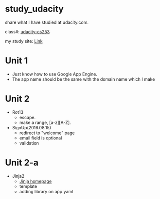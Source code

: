 # study_udacity
share what I have studied at udacity.com.

class#: [udacity-cs253][udacity-cs253-site]

my study site: [Link][my-appengine-site]

# Unit 1
* Just know how to use Google App Engine.
* The app name should be the same with the domain name which I make

# Unit 2
* Rot13
	* escape.
	* make a range, [a-z][A-Z]. 
* SignUp(2016.08.15)
    * redirect to "welcome" page
    * email field is optional
    * validation

# Unit 2-a
* Jinja2
	* [Jinja homepage][jinja-site]
	* template
	* adding library on app.yaml

[udacity-cs253-site]: https://classroom.udacity.com/courses/cs253
[my-appengine-site]: https://udacity-dev-1610.appspot.com
[jinja-site]: http://jinja.pocoo.org